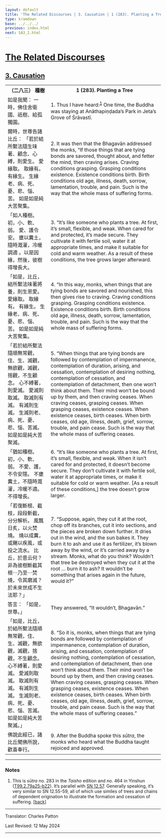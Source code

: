 ```yaml
---
layout: default
title: 'The Related Discourses | 3. Causation | 1 (283). Planting a Tree'
type: kramdown
base: ../../../
previous: index.html
next: SA3_2.html
---
```


<h1><a href='../index.html'>The Related Discourses</a></h1>
<h2><a href='index.html'>3. Causation</a></h2>

<table class="trans">
  <th class='ch'>（二八三） 種樹</th>
  <th class='en'>1 (283). Planting a Tree</th>
  <tr>
    <td title='t125.2.79a25'>如是我聞： 一時，佛住舍衛國、祇樹、給孤獨園。</td>
    <td id='p1'>1. Thus I have heard:<sup id="ref1"><a href="#n1">1</a></sup> One time, the Buddha was staying at Anāthapiṇḍada’s Park in Jeta’s Grove of Śrāvastī.</td>
  </tr>
  <tr>
    <td title='t125.2.79a26'>爾時，世尊告諸比丘： 「若於結所繫法隨生味著、顧念、心縛，則愛生。 愛緣取。 取緣有。 有緣生。 生緣老、病、死、憂、悲、惱、苦。 如是如是純大苦聚集。</td>
    <td id='p2'>2. It was then that the Bhagavān addressed the monks, “If those things that are tying bonds are savored, thought about, and fetter the mind, then craving arises. Craving conditions grasping. Grasping conditions existence. Existence conditions birth. Birth conditions old age, illness, death, sorrow, lamentation, trouble, and pain. Such is the way that the whole mass of suffering forms.</td>
  </tr>
  <tr>
    <td title='t125.2.79a26'>「如人種樹。 初，小、軟、弱。 愛、護令安。 壅以糞土，隨時溉灌，冷暖調適 。以是因緣，然後，彼樹得增長大。</td>
    <td id='p3'>3. “It’s like someone who plants a tree. At first, it’s small, flexible, and weak. When cared for and protected, it’s made secure. They cultivate it with fertile soil, water it at appropriate times, and make it suitable for cold and warm weather. As a result of these conditions, the tree grows larger afterward.</td>
  </tr>
  <tr>
    <td title='t125.2.79b2'>「如是，比丘，結所繫法味著將養，則生恩愛。 愛緣取。 取緣有。 有緣生。 生緣老、病、死、憂、悲、惱、苦。 如是如是純大苦聚集。</td>
    <td id='p4'>4. “In this way, monks, when things that are tying bonds are savored and nourished, this then gives rise to craving. Craving conditions grasping. Grasping conditions existence. Existence conditions birth. Birth conditions old age, illness, death, sorrow, lamentation, trouble, and pain. Such is the way that the whole mass of suffering forms.</td>
  </tr>
  <tr>
    <td title='t125.2.79b5'>「若於結所繫法隨順無常觀，住、生、滅觀，無欲觀，滅觀，捨觀，不生顧念。 心不縛著，則愛滅。 愛滅則取滅。 取滅則有滅。 有滅則生滅。 生滅則老、病、死、憂、悲、惱、苦滅。 如是如是純大苦聚滅。</td>
    <td id='p5'>5. “When things that are tying bonds are followed by contemplation of impermanence, contemplation of duration, arising, and cessation, contemplation of desiring nothing, contemplation of cessation, and contemplation of detachment, then one won’t think about them. Their mind won’t be bound up by them, and then craving ceases. When craving ceases, grasping ceases. When grasping ceases, existence ceases. When existence ceases, birth ceases. When birth ceases, old age, illness, death, grief, sorrow, trouble, and pain cease. Such is the way that the whole mass of suffering ceases.</td>
  </tr>
  <tr>
    <td title='t125.2.79b9'>「猶如種樹。 初，小、軟、弱。 不愛、護，不令安隱。 不壅糞土，不隨時溉灌，冷暖不適。 不得增長。</td>
    <td id='p6'>6. “It’s like someone who plants a tree. At first, it’s small, flexible, and weak. When it isn’t cared for and protected, it doesn’t become secure. They don’t cultivate it with fertile soil, water it at appropriate times, or make it suitable for cold or warm weather. [As a result of these conditions,] the tree doesn’t grow larger.</td>
  </tr>
  <tr>
    <td title='t125.2.79b11'>「若復斷根、截枝，段段斬截，分分解析。 風飄日炙，以火焚燒。 燒以成糞，或颺以疾風，或投之流水。 比丘，於意云何？ 非為彼樹斷截其根⋯乃至⋯焚燒，令其磨滅？ 於未來世成不生法耶？」</td>
    <td id='p7'>7. “Suppose, again, they cut it at the root, chop off its branches, cut it into sections, and the pieces are broken down further. It dries out in the wind, and the sun bakes it. They burn it to ash and use it as fertilizer, it’s blown away by the wind, or it’s carried away by a stream. Monks, what do you think? Wouldn’t that tree be destroyed when they cut it at the root … burn it to ash? It wouldn’t be something that arises again in the future, would it?”</td>
  </tr>
  <tr>
    <td title='t125.2.79b16'>答言： 「如是，世尊。」</td>
    <td>They answered, “It wouldn’t, Bhagavān.”</td>
  </tr>
  <tr>
    <td title='t125.2.79b16'>「如是，比丘，於結所繫法隨順無常觀，住、生、滅觀，無欲觀，滅觀，捨觀，不生顧念。 心不縛著，則愛滅。 愛滅則取滅。 取滅則有滅。 有滅則生滅。 生滅則老、病、死、憂、悲、惱、苦滅。 如是如是純大苦聚滅。」</td>
    <td id='p8'>8. “So it is, monks, when things that are tying bonds are followed by contemplation of impermanence, contemplation of duration, arising, and cessation, contemplation of desiring nothing, contemplation of cessation, and contemplation of detachment, then one won’t think about them. Their mind won’t be bound up by them, and then craving ceases. When craving ceases, grasping ceases. When grasping ceases, existence ceases. When existence ceases, birth ceases. When birth ceases, old age, illness, death, grief, sorrow, trouble, and pain cease. Such is the way that the whole mass of suffering ceases.”</td>
  </tr>
  <tr>
    <td title='t125.2.79b21'>佛說此經已，諸比丘聞佛所說，歡喜奉行。</td>
    <td id='p9'>9. After the Buddha spoke this <em>sūtra</em>, the monks who heard what the Buddha taught rejoiced and approved.</td>
  </tr>
</table>

<hr/>

<h3 id="notes">Notes</h3>

<ol>
<li id="n1">This is <em>sūtra</em> no. 283 in the <cite>Taisho</cite> edition and no. 464 in Yinshun (<a href="https://cbetaonline.dila.edu.tw/zh/T02n0099_p0079a25" target="_blank">T99.2.79a25-b22</a>). It’s parallel with <a href="https://suttacentral.net/sn12.57" target="_blank">SN 12.57</a>. Generally speaking, it’s very similar to SN 12.55-59, all of which use similes of trees and chains of dependent origination to illustrate the formation and cessation of suffering. [<a href="#ref1">back</a>]</li>
</ol>
<hr/>

<p class="translator">Translator: Charles Patton</p>
<p class='revised'>Last Revised: 12 May 2024</p>

<hr/>